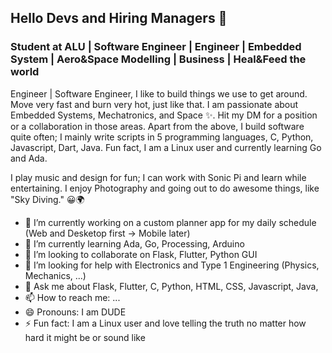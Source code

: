 ## Hello Devs and Hiring Managers 👋
### Student at ALU | Software Engineer | Engineer | Embedded System | Aero&Space Modelling | Business | Heal&Feed the world

Engineer | Software Engineer, I like to build things we use to get around. Move very fast and burn very hot, just like that. I am passionate about Embedded Systems, Mechatronics, and Space ✨️. Hit my DM for a position or a collaboration in those areas.
Apart from the above, I build software quite often; I mainly write scripts in 5 programming languages, C, Python, Javascript, Dart, Java. Fun fact, I am a Linux user and currently learning Go and Ada.

I play music and design for fun; I can work with Sonic Pi and learn while entertaining. I enjoy Photography and going out to do awesome things, like "Sky Diving." 😀️🌍️

- 🔭 I’m currently working on a custom planner app for my daily schedule (Web and Desketop first -> Mobile later)
- 🌱 I’m currently learning Ada, Go, Processing, Arduino
- 👯 I’m looking to collaborate on Flask, Flutter, Python GUI
- 🤔 I’m looking for help with Electronics and Type 1 Engineering (Physics, Mechanics, ...)
- 💬 Ask me about Flask, Flutter, C, Python, HTML, CSS, Javascript, Java, 
- 📫 How to reach me: ...
- 😄 Pronouns: I am DUDE
- ⚡ Fun fact: I am a Linux user and love telling the truth no matter how hard it might be or sound like
